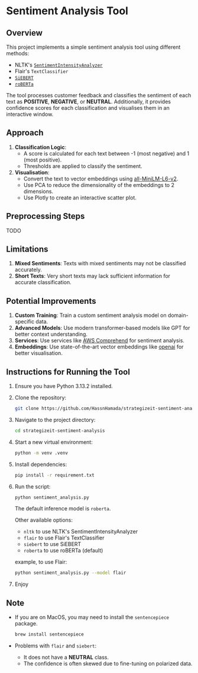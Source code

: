 # Sentiment Analysis Tool

## Overview

This project implements a simple sentiment analysis tool using different methods:
- NLTK's [`SentimentIntensityAnalyzer`](https://www.nltk.org/api/nltk.sentiment.SentimentIntensityAnalyzer.html)
- Flair's `TextClassifier`
- [`SiEBERT`](https://huggingface.co/siebert/sentiment-roberta-large-english)
- [`roBERTa`](https://huggingface.co/cardiffnlp/twitter-roberta-base-sentiment)

The tool processes customer feedback and classifies the sentiment of each text as **POSITIVE**, **NEGATIVE**, or **NEUTRAL**. Additionally, it provides confidence scores for each classification and visualises them in an interactive window.
## Approach

1. **Classification Logic**:
   - A score is calculated for each text between -1 (most negative) and 1 (most positive).
   - Thresholds are applied to classify the sentiment.
3. **Visualisation**:
   - Convert the text to vector embeddings using [all-MiniLM-L6-v2](https://huggingface.co/sentence-transformers/all-MiniLM-L6-v2).
   - Use PCA to reduce the dimensionality of the embeddings to 2 dimensions.
   - Use Plotly to create an interactive scatter plot.

## Preprocessing Steps

TODO

## Limitations

1. **Mixed Sentiments**: Texts with mixed sentiments may not be classified accurately.
2. **Short Texts**: Very short texts may lack sufficient information for accurate classification.

## Potential Improvements

1. **Custom Training**: Train a custom sentiment analysis model on domain-specific data.
2. **Advanced Models**: Use modern transformer-based models like GPT for better context understanding.
3. **Services**: Use services like [AWS Comprehend](https://aws.amazon.com/comprehend/features/) for sentiment analysis.
4. **Embeddings**: Use state-of-the-art vector embeddings like [openai](https://platform.openai.com/docs/models/text-embedding-3-large) for better visualisation.

## Instructions for Running the Tool

1. Ensure you have Python 3.13.2 installed.
2. Clone the repository:
   ```bash
   git clone https://github.com/HassnHamada/strategizeit-sentiment-analysis.git
   ```
3. Navigate to the project directory:
   ```bash
   cd strategizeit-sentiment-analysis
   ```
4. Start a new virtual environment:
   ```bash
   python -m venv .venv
   ```
5. Install dependencies:
   ```bash
   pip install -r requirement.txt
   ```
6. Run the script:
   ```bash
   python sentiment_analysis.py
   ```
   The default inference model is `roberta`.

   Other available options:
      - `nltk` to use NLTK's SentimentIntensityAnalyzer
      - `flair` to use Flair's TextClassifier
      - `siebert` to use SiEBERT
      - `roberta` to use roBERTa (default)

   example, to use Flair:
   ```bash
   python sentiment_analysis.py --model flair
   ```
7. Enjoy

## Note

- If you are on MacOS, you may need to install the `sentencepiece` package.

  ```bash
  brew install sentencepiece
  ```
- Problems with `flair` and `siebert`:
  - It does not have a **NEUTRAL** class.
  - The confidence is often skewed due to fine-tuning on polarized data.

